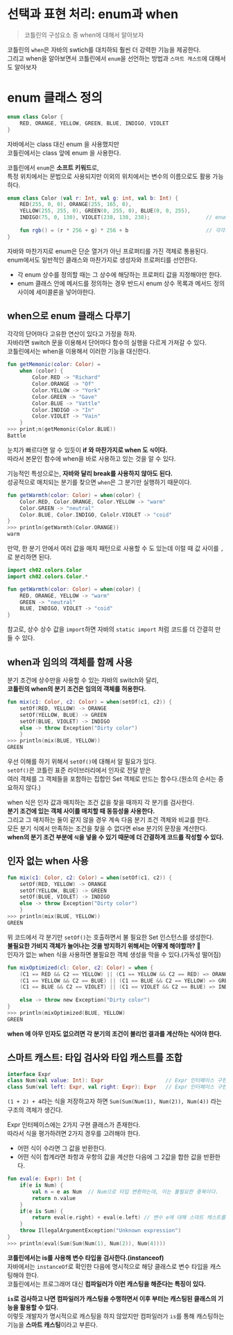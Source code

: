 선택과 표현 처리: enum과 when
============================
> 코틀린의 구성요소 중 when에 대해서 알아보자    

코틀린의 `when`은 자바의 swtich를 대치하되 훨씬 더 강력한 기능을 제공한다.      
그리고 when을 알아보면서 코틀린에서 `enum`을 선언하는 방법과 `스마트 캐스트`에 대해서도 알아보자  

# enum 클래스 정의   

```kt
enum class Color {
    RED, ORANGE, YELLOW, GREEN, BLUE, INDIGO, VIOLET
}
```
자바에서는 class 대신 enum 을 사용했지만   
코틀린에서는 class 앞에 enum 을 사용한다.   
    
코틀린에서 `enum`은 **소프트 키워드**로,         
특정 위치에서는 문법으로 사용되지만 이외의 위치에서는 변수의 이름으로도 활용 가능하다.         

```kt
enum class Color (val r: Int, val g: int, val b: Int) {
    RED(255, 0, 0), ORANGE(255, 165, 0),
    YELLOW(255, 255, 0), GREEN(0, 255, 0), BLUE(0, 0, 255),
    INDIGO(75, 0, 130), VIOLET(238, 130, 238);                  // enum 에서는 세미콜론 필수 
    
    fun rgb() = (r * 256 + g) * 256 + b                         // 각각의 클래스 안에서 메서등 정의  
}
```
자바와 마찬가지로 enum은 단순 열거가 아닌 프로퍼티를 가진 객체로 통용된다.     
enum에서도 일반적인 클래스와 마찬가지로 생성자와 프로퍼티를 선언한다.        

* 각 enum 상수를 정의할 때는 그 상수에 해당하는 프로퍼티 값을 지정해야만 한다.      
* enum 클래스 안에 메서드를 정의하는 경우 반드시 enum 상수 목록과 메서드 정의 사이에 세미콜론을 넣어야한다.    
  
## when으로 enum 클래스 다루기     
각각의 단어마다 고유한 연산이 있다고 가정을 하자.      
자바라면 switch 문을 이용해서 단어마다 함수의 실행을 다르게 가져갈 수 있다.     
코틀린에서는 when을 이용해서 이러한 기능을 대신한다.     

```kt
fun getMemonic(color: Color) = 
    when (color) {
        Color.RED -> "Richard"
        Color.ORANGE -> "Of"
        Color.YELLOW -> "York"
        Color.GREEN -> "Gave"
        Color.BLUE -> "Vattle"
        Color.INDIGO -> "In"
        Color.VIOLET -> "Vain"
    }
>>> print;n(getMemonic(Color.BLUE))
Battle
```
눈치가 빠르다면 알 수 있듯이 **if 와 마찬가지로 when 도 `식`이다.**       
따라서 본문인 함수에 when을 바로 사용하고 있는 것을 알 수 있다.     
  
기능적인 특성으로는, **자바와 달리 break를 사용하지 않아도 된다.**            
성공적으로 매치되는 분기를 찾으면 `when`은 그 분기만 실행하기 때문이다.         

```kt
fun getWarmth(color: Color) = when(color) {
    Color.RED, Color.ORANGE, Color.YELLOW -> "warm"
    Color.GREEN -> "neutral"
    Color.BLUE, Color.INDIGO, Cololr.VIOLET -> "coid"
}
>>> println(getWarmth(Color.ORANGE))
warm
```
만약, 한 분기 안에서 여러 값을 매치 패턴으로 사용할 수 도 있는데 이럴 때 값 사이를 `,`로 분리하면 된다.    

```kt
import ch02.colors.Color
import ch02.colors.Color.*

fun getWarmth(color: Color) = when(color) {
    RED, ORANGE, YELLOW -> "warm"
    GREEN -> "neutral"
    BLUE, INDIGO, VIOLET -> "coid"
}
```
참고로, 상수 상수 값을 `import`하면 자바의 `static import` 처럼 코드를 더 간결히 만들 수 있다.   

## when과 임의의 객체를 함께 사용 
분기 조건에 상수만을 사용할 수 있는 자바의 switch와 달리,     
**코틀린의 when의 분기 조건은 임의의 객체를 허용한다.**     

```kt
fun mix(c1: Color, c2: Color) = when(setOf(c1, c2)) {
    setOf(RED, YELLOW) -> ORANGE
    setOf(YELLOW, BLUE) -> GREEN
    setOf(BLUE, VIOLET) -> INDIGO
    else -> throw Exception("Dirty color")
    }
>>> println(mix(BLUE, YELLOW))
GREEN
```  
우선 이해를 하기 위해서 `setOf()`에 대해서 알 필요가 있다.                   
`setOf()`은 코틀린 표준 라이브러리에서 인자로 전달 받은                    
여러 객체를 그 객체들을 포함하는 집합인 Set 객체로 만드는 함수다.(원소의 순서는 중요하지 않다.)               
          
when 식은 인자 값과 매치하는 조건 값을 찾을 때까지 각 분기를 검사한다.                
**분기 조건에 있는 객체 사이를 매치할 때 동등성을 사용한다.**               
그리고 그 매치하는 둘이 같지 않을 경우 계속 다음 분기 조건 객체와 비교를 한다.       
모든 분기 식에서 만족하는 조건을 찾을 수 없다면 else 분기의 문장을 계산한다.      
**when의 분기 조건 부분에 `식`을 넣을 수 있기 때문에 더 간결하게 코드를 작성할 수 있다.**       

## 인자 없는 when 사용    
```kt
fun mix(c1: Color, c2: Color) = when(setOf(c1, c2)) {
    setOf(RED, YELLOW) -> ORANGE
    setOf(YELLOW, BLUE) -> GREEN
    setOf(BLUE, VIOLET) -> INDIGO
    else -> throw Exception("Dirty color")
    }
>>> println(mix(BLUE, YELLOW))
GREEN
```  
위 코드에서 각 분기만 `setOf()`는 호출하면서 불 필요한 Set 인스턴스를 생성한다.      
**불필요한 가비지 객체가 늘어나는 것을 방지하기 위해서는 어떻게 해야할까? 🤔**    
인자가 없는 when 식을 사용하면 불필요한 객체 생성을 막을 수 있다.(가독성 떨어짐)       
     
```kt
fun mixOptimized(cl: Color, c2: Color) = when {
    (C1 == RED && C2 == YELLOW) || (C1 == YELLOW && C2 == RED) => ORANGE     
    (C1 == YELLOW && C2 == BLUE) || (C1 == BLUE && C2 == YELLOW) => GREEN      
    (C1 == BLUE && C2 == VIOLET) || (C1 == VIOLET && C2 == BLUE) => INDIGO   
    
    else -> throw new Exception("Dirty color")  
}
>>> println(mixOptimized(BLUE, YELLOW)
GREEN
```
**when 에 아무 인자도 없으려면 각 분기의 조건이 불리언 결과를 계산하는 식어야 한다.**              
       
## 스마트 캐스트: 타입 검사와 타입 캐스트를 조합   
   
```kt
interface Expr
class Num(val value: Int): Expr                    // Expr 인터페이스 구현 및 value 프로퍼티만 존재하는 단순한 클래스    
class Sum(val left: Expr, val right: Expr): Expr   // Expr 인터페이스 구현 및 left 및 right 프로퍼티가 존재하는 클래스    
```  
`(1 + 2) + 4`라는 식을 저장하고자 하면 `Sum(Sum(Num(1), Num(2)), Num(4))` 라는 구조의 객체가 생긴다.      
       
Expr 인터페이스에는 2가지 구현 클래스가 존재한다.        
따라서 식을 평가하려면 2가지 경우를 고려해야 한다.     
    
* 어떤 식이 수라면 그 값을 반환한다.     
* 어떤 식이 합계라면 좌항과 우항의 값을 계산한 다음에 그 2값을 합한 값을 반환한다.      

```kt
fun eval(e: Expr): Int {
    if(e is Num) {
        val n = e as Num  // Num으로 타입 변환하는데, 이는 불필요한 중복이다.   
        return n.value
    }
    if(e is Sum) {
        return eval(e.right) + eval(e.left) // 변수 e에 대해 스마트 캐스트를 사용한다.   
    }
    throw IllegalArgumentException("Unknown expression")
}
>>> println(eval(Sum(Sum(Num(1), Num(2)), Num(4))))
```  
           
**코틀린에서는 is를 사용해 변수 타입을 검사한다.(instanceof)**                    
자바에서는 `instanceOf`로 확인한 다음에 명시적으로 해당 클래스로 변수 타입을 캐스팅해야 한다.          
코틀린에서는 프로그래머 대신 **컴파일러가 이런 캐스팅을 해준다는 특징이 있다.**    
                                  
**`is`로 검사하고 나면 컴파일러가 캐스팅을 수행하면서 이후 부터는 캐스팅된 클래스의 기능을 활용할 수 있다.**     
이렇듯 개발자가 명시적으로 캐스팅을 하지 않았지만 컴파일러가 `is`를 통해 캐스팅하는 기능을 **스마트 캐스팅**이라고 부른다.   








  










  
